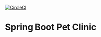 [![CircleCI](https://circleci.com/gh/marink0vic/spring-boot-petclinic.svg?style=svg)](https://circleci.com/gh/marink0vic/spring-boot-petclinic)

# Spring Boot Pet Clinic